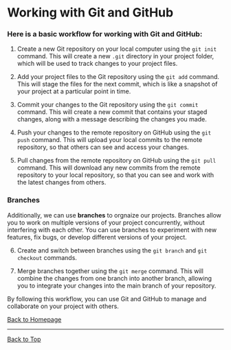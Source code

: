 # Working with Git and GitHub

### Here is a basic workflow for working with Git and GitHub:

1. Create a new Git repository on your local computer using the `git init` command. This will create a new `.git` directory in your project folder, which will be used to track changes to your project files.

2. Add your project files to the Git repository using the `git add` command. This will stage the files for the next commit, which is like a snapshot of your project at a particular point in time.

3. Commit your changes to the Git repository using the `git commit` command. This will create a new commit that contains your staged changes, along with a message describing the changes you made.

4. Push your changes to the remote repository on GitHub using the `git push` command. This will upload your local commits to the remote repository, so that others can see and access your changes.

5. Pull changes from the remote repository on GitHub using the `git pull` command. This will download any new commits from the remote repository to your local repository, so that you can see and work with the latest changes from others.

### Branches

Additionally, we can use **branches** to orgnaize our projects. Branches allow you to work on multiple versions of your project concurrently, without interfering with each other. You can use branches to experiment with new features, fix bugs, or develop different versions of your project.

6. Create and switch between branches using the `git branch` and `git checkout` commands. 

7. Merge branches together using the `git merge` command. This will combine the changes from one branch into another branch, allowing you to integrate your changes into the main branch of your repository.

By following this workflow, you can use Git and GitHub to manage and collaborate on your project with others.

[Back to Homepage](/README.md)

---

[Back to Top](/pages/workflow.md)
